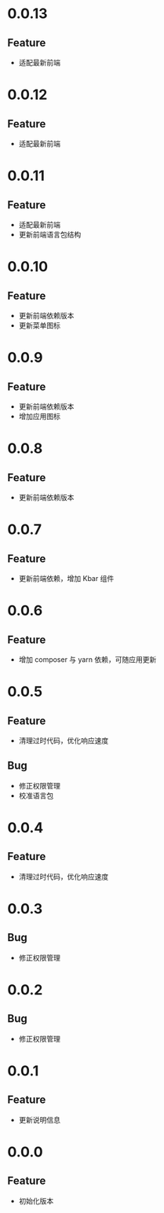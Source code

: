 # 0.0.13
## Feature

- 适配最新前端

# 0.0.12
## Feature

- 适配最新前端

# 0.0.11
## Feature

- 适配最新前端
- 更新前端语言包结构

# 0.0.10
## Feature

- 更新前端依赖版本
- 更新菜单图标

# 0.0.9
## Feature

- 更新前端依赖版本
- 增加应用图标

# 0.0.8
## Feature

- 更新前端依赖版本

# 0.0.7
## Feature
- 更新前端依赖，增加 Kbar 组件

# 0.0.6
## Feature
- 增加 composer 与 yarn 依赖，可随应用更新

# 0.0.5
## Feature
- 清理过时代码，优化响应速度
## Bug
- 修正权限管理
- 校准语言包


# 0.0.4
## Feature
- 清理过时代码，优化响应速度

# 0.0.3
## Bug
- 修正权限管理

# 0.0.2
## Bug
- 修正权限管理

# 0.0.1
## Feature
- 更新说明信息

# 0.0.0
## Feature
- 初始化版本
